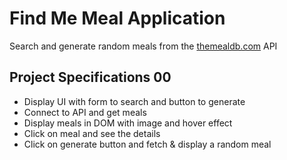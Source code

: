 # Find Me Meal Application

Search and generate random meals from the [themealdb.com](https://www.themealdb.com) API

## Project Specifications 00

- Display UI with form to search and button to generate
- Connect to API and get meals
- Display meals in DOM with image and hover effect
- Click on meal and see the details
- Click on generate button and fetch & display a random meal
